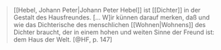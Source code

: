 > [[Hebel, Johann Peter|Johann Peter Hebel]] ist [[Dichter]] in der Gestalt des Hausfreundes. [... W]ir künnen darauf merken, daß und wie das Dichterische des menschlichen [[Wohnen|Wohnens]] des Dichter braucht, der in einem hohen und weiten Sinne der Freund ist: dem Haus der Welt. [@HF, p. 147]
